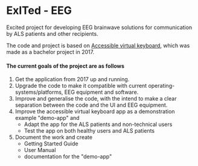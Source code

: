 # ExITed - EEG
Excited project for developing EEG brainwave solutions for communication by ALS patients and other recipients.

The code and project is based on [Accessible virtual keyboard](https://github.com/accessible-virtual-keyboard), which was made as a
bachelor project in 2017.

#### The current goals of the project are as follows
1. Get the application from 2017 up and running.
2. Upgrade the code to make it compatible with current operating-systems/platforms, EEG equipment and software.
3. Improve and generalise the code, with the intend to make a clear separation between the code and the UI and EEG equipment.  
4. Improve the accessible virtual keyboard app as a demonstration example "demo-app" and 
    - Adapt the app for the ALS patients and non-technical users
    - Test the app on both healthy users and ALS patients
5. Document the work and create
    - Getting Started Guide
    - User Manual
    - documentation for the "demo-app"